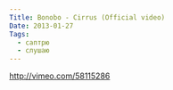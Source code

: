 ```yaml
---
Title: Bonobo - Cirrus (Official video)
Date: 2013-01-27
Tags:
  - саптрю
  - слушаю
---
```


http://vimeo.com/58115286
